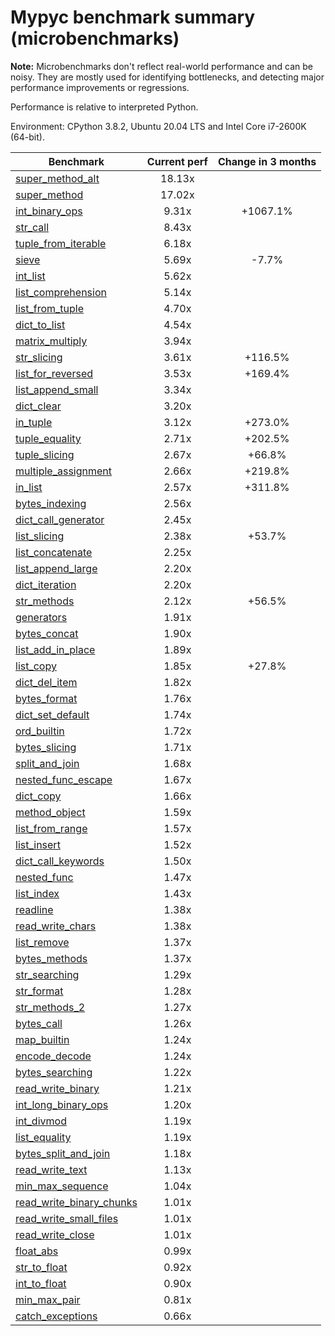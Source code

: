 # Mypyc benchmark summary (microbenchmarks)

**Note:** Microbenchmarks don't reflect real-world performance and can be noisy.
           They are mostly used for identifying bottlenecks, and detecting major performance
           improvements or regressions.

Performance is relative to interpreted Python.

Environment: CPython 3.8.2, Ubuntu 20.04 LTS and Intel Core i7-2600K (64-bit).

| Benchmark | Current perf | Change in 3 months |
| --- | :---: | :---: |
| [super_method_alt](benchmarks/super_method_alt.md) | 18.13x |  |
| [super_method](benchmarks/super_method.md) | 17.02x |  |
| [int_binary_ops](benchmarks/int_binary_ops.md) | 9.31x | +1067.1% |
| [str_call](benchmarks/str_call.md) | 8.43x |  |
| [tuple_from_iterable](benchmarks/tuple_from_iterable.md) | 6.18x |  |
| [sieve](benchmarks/sieve.md) | 5.69x | -7.7% |
| [int_list](benchmarks/int_list.md) | 5.62x |  |
| [list_comprehension](benchmarks/list_comprehension.md) | 5.14x |  |
| [list_from_tuple](benchmarks/list_from_tuple.md) | 4.70x |  |
| [dict_to_list](benchmarks/dict_to_list.md) | 4.54x |  |
| [matrix_multiply](benchmarks/matrix_multiply.md) | 3.94x |  |
| [str_slicing](benchmarks/str_slicing.md) | 3.61x | +116.5% |
| [list_for_reversed](benchmarks/list_for_reversed.md) | 3.53x | +169.4% |
| [list_append_small](benchmarks/list_append_small.md) | 3.34x |  |
| [dict_clear](benchmarks/dict_clear.md) | 3.20x |  |
| [in_tuple](benchmarks/in_tuple.md) | 3.12x | +273.0% |
| [tuple_equality](benchmarks/tuple_equality.md) | 2.71x | +202.5% |
| [tuple_slicing](benchmarks/tuple_slicing.md) | 2.67x | +66.8% |
| [multiple_assignment](benchmarks/multiple_assignment.md) | 2.66x | +219.8% |
| [in_list](benchmarks/in_list.md) | 2.57x | +311.8% |
| [bytes_indexing](benchmarks/bytes_indexing.md) | 2.56x |  |
| [dict_call_generator](benchmarks/dict_call_generator.md) | 2.45x |  |
| [list_slicing](benchmarks/list_slicing.md) | 2.38x | +53.7% |
| [list_concatenate](benchmarks/list_concatenate.md) | 2.25x |  |
| [list_append_large](benchmarks/list_append_large.md) | 2.20x |  |
| [dict_iteration](benchmarks/dict_iteration.md) | 2.20x |  |
| [str_methods](benchmarks/str_methods.md) | 2.12x | +56.5% |
| [generators](benchmarks/generators.md) | 1.91x |  |
| [bytes_concat](benchmarks/bytes_concat.md) | 1.90x |  |
| [list_add_in_place](benchmarks/list_add_in_place.md) | 1.89x |  |
| [list_copy](benchmarks/list_copy.md) | 1.85x | +27.8% |
| [dict_del_item](benchmarks/dict_del_item.md) | 1.82x |  |
| [bytes_format](benchmarks/bytes_format.md) | 1.76x |  |
| [dict_set_default](benchmarks/dict_set_default.md) | 1.74x |  |
| [ord_builtin](benchmarks/ord_builtin.md) | 1.72x |  |
| [bytes_slicing](benchmarks/bytes_slicing.md) | 1.71x |  |
| [split_and_join](benchmarks/split_and_join.md) | 1.68x |  |
| [nested_func_escape](benchmarks/nested_func_escape.md) | 1.67x |  |
| [dict_copy](benchmarks/dict_copy.md) | 1.66x |  |
| [method_object](benchmarks/method_object.md) | 1.59x |  |
| [list_from_range](benchmarks/list_from_range.md) | 1.57x |  |
| [list_insert](benchmarks/list_insert.md) | 1.52x |  |
| [dict_call_keywords](benchmarks/dict_call_keywords.md) | 1.50x |  |
| [nested_func](benchmarks/nested_func.md) | 1.47x |  |
| [list_index](benchmarks/list_index.md) | 1.43x |  |
| [readline](benchmarks/readline.md) | 1.38x |  |
| [read_write_chars](benchmarks/read_write_chars.md) | 1.38x |  |
| [list_remove](benchmarks/list_remove.md) | 1.37x |  |
| [bytes_methods](benchmarks/bytes_methods.md) | 1.37x |  |
| [str_searching](benchmarks/str_searching.md) | 1.29x |  |
| [str_format](benchmarks/str_format.md) | 1.28x |  |
| [str_methods_2](benchmarks/str_methods_2.md) | 1.27x |  |
| [bytes_call](benchmarks/bytes_call.md) | 1.26x |  |
| [map_builtin](benchmarks/map_builtin.md) | 1.24x |  |
| [encode_decode](benchmarks/encode_decode.md) | 1.24x |  |
| [bytes_searching](benchmarks/bytes_searching.md) | 1.22x |  |
| [read_write_binary](benchmarks/read_write_binary.md) | 1.21x |  |
| [int_long_binary_ops](benchmarks/int_long_binary_ops.md) | 1.20x |  |
| [int_divmod](benchmarks/int_divmod.md) | 1.19x |  |
| [list_equality](benchmarks/list_equality.md) | 1.19x |  |
| [bytes_split_and_join](benchmarks/bytes_split_and_join.md) | 1.18x |  |
| [read_write_text](benchmarks/read_write_text.md) | 1.13x |  |
| [min_max_sequence](benchmarks/min_max_sequence.md) | 1.04x |  |
| [read_write_binary_chunks](benchmarks/read_write_binary_chunks.md) | 1.01x |  |
| [read_write_small_files](benchmarks/read_write_small_files.md) | 1.01x |  |
| [read_write_close](benchmarks/read_write_close.md) | 1.01x |  |
| [float_abs](benchmarks/float_abs.md) | 0.99x |  |
| [str_to_float](benchmarks/str_to_float.md) | 0.92x |  |
| [int_to_float](benchmarks/int_to_float.md) | 0.90x |  |
| [min_max_pair](benchmarks/min_max_pair.md) | 0.81x |  |
| [catch_exceptions](benchmarks/catch_exceptions.md) | 0.66x |  |
